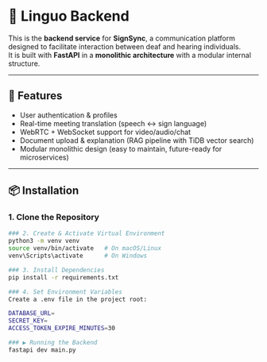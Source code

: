 # 🐍 Linguo Backend

This is the **backend service** for **SignSync**, a communication platform designed to facilitate interaction between deaf and hearing individuals.  
It is built with **FastAPI** in a **monolithic architecture** with a modular internal structure.

---

## 🚀 Features
- User authentication & profiles  
- Real-time meeting translation (speech ↔ sign language)  
- WebRTC + WebSocket support for video/audio/chat  
- Document upload & explanation (RAG pipeline with TiDB vector search)  
- Modular monolithic design (easy to maintain, future-ready for microservices)  

---

## 📦 Installation

### 1. Clone the Repository
```bash
### 2. Create & Activate Virtual Environment
python3 -m venv venv
source venv/bin/activate   # On macOS/Linux
venv\Scripts\activate      # On Windows

### 3. Install Dependencies
pip install -r requirements.txt

### 4. Set Environment Variables
Create a .env file in the project root:

DATABASE_URL=
SECRET_KEY=
ACCESS_TOKEN_EXPIRE_MINUTES=30

### ▶️ Running the Backend
fastapi dev main.py

